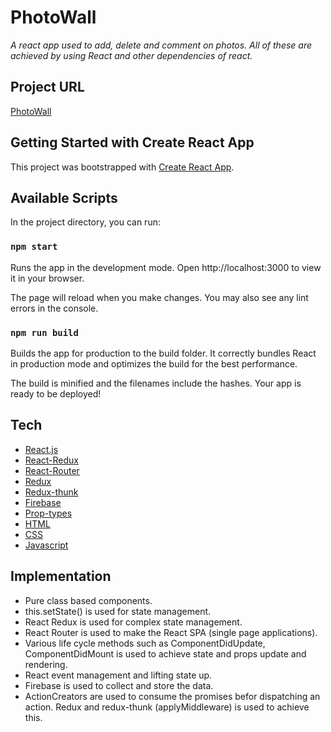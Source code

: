 # PhotoWall

_A react app used to add, delete and comment on photos. All of these are achieved by using React and other dependencies of react._

## Project URL

[PhotoWall](https://photo-walled.netlify.app/)

## Getting Started with Create React App

This project was bootstrapped with [Create React App](https://github.com/facebook/create-react-app).

## Available Scripts

In the project directory, you can run:

### `npm start`

Runs the app in the development mode.
Open http://localhost:3000 to view it in your browser.

The page will reload when you make changes.
You may also see any lint errors in the console.

### `npm run build`

Builds the app for production to the build folder.
It correctly bundles React in production mode and optimizes the build for the best performance.

The build is minified and the filenames include the hashes.
Your app is ready to be deployed!

## Tech

- [React.js](https://reactjs.org/)
- [React-Redux](https://react-redux.js.org/)
- [React-Router](https://reactrouter.com/)
- [Redux](https://redux.js.org/)
- [Redux-thunk](https://www.npmjs.com/package/redux-thunk)
- [Firebase](https://firebase.google.com/)
- [Prop-types](https://reactjs.org/docs/typechecking-with-proptypes.html)
- [HTML](https://developer.mozilla.org/en-US/docs/Web/HTML)
- [CSS](https://developer.mozilla.org/en-US/docs/Web/CSS)
- [Javascript](https://developer.mozilla.org/en-US/docs/Web/JavaScript)

## Implementation

- Pure class based components.
- this.setState() is used for state management.
- React Redux is used for complex state management.
- React Router is used to make the React SPA (single page applications).
- Various life cycle methods such as ComponentDidUpdate, ComponentDidMount is used to achieve state and props update and rendering.
- React event management and lifting state up.
- Firebase is used to collect and store the data.
- ActionCreators are used to consume the promises befor dispatching an action. Redux and redux-thunk (applyMiddleware) is used to achieve this.
